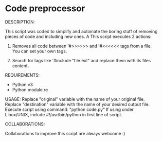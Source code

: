 # Code preprocessor

DESCRIPTION:

This script was coded to simplify and automate the boring stuff of removing pieces of code and including new ones. A  This script executes 2 actions:

1. Removes all code between '#>>>>>> and '#<<<<<< tags from a file. You can set your own tags.

2. Search for tags like '#include "file.ext" and replace them with its files content.

REQUIREMENTS:
- Python v3
- Python module re

USAGE:
Replace "original" variable with the name of your original file.
Replace "destination" variable with the name of your desired output file.
Execute script using command: "python code.py"
If using under Linux/UNIX, include #!/usr/bin/python in first line of script.

COLLABORATIONS:

Collaborations to improve this script are always webcome :)

